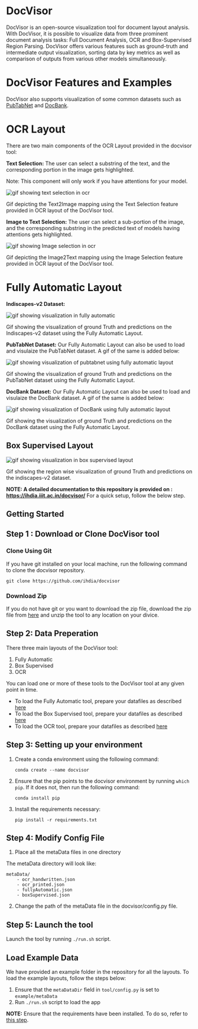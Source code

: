 # DocVisor 

DocVisor is an open-source visualization tool for document layout analysis. With DocVisor, it is possible to visualize data from three prominent document analysis tasks: Full Document Analysis, OCR and Box-Supervised Region Parsing. DocVisor offers various features such as ground-truth and intermediate output visualization, sorting data by key metrics as well as comparison of outputs from various other models simultaneously.

# DocVisor Features and Examples

DocVisor also supports visualization of some common datasets such as [PubTabNet](https://github.com/ibm-aur-nlp/PubTabNet) and [DocBank](https://github.com/doc-analysis/DocBank).

# OCR Layout

There are two main components of the OCR Layout provided in the docvisor tool:

**Text Selection:** The user can select a substring of the text, and the corresponding portion in the image gets highlighted.

Note: This component will only work if you have attentions for your model.


![gif showing text selection in ocr](gifs/textSelectionExample.gif)


Gif depicting the Text2Image mapping using the Text Selection feature provided in OCR layout of the DocVisor tool.


**Image to Text Selection:** The user can select a sub-portion of the image, and the corresponding substring in the predicted text of models having attentions gets highlighted.

![gif showing Image selection in ocr](gifs/ImageSelectionExample.gif)

Gif depicting the Image2Text mapping using the Image Selection feature provided in OCR layout of the DocVisor tool.


# Fully Automatic Layout

**Indiscapes-v2 Dataset:**

![gif showing visualization in fully automatic](gifs/fully-automatic-layout.gif)

Gif showing the visualization of ground Truth and predictions on the Indiscapes-v2 dataset using the Fully Automatic Layout.

**PubTabNet Dataset:**
Our Fully Automatic Layout can also be used to load and visulaize the PubTabNet dataset. A gif of the same is added below:

![gif showing visualization of pubtabnet using fully automatic layout](gifs/fa_pubtabnet.gif)

Gif showing the visualization of ground Truth and predictions on the PubTabNet dataset using the Fully Automatic Layout.


**DocBank Dataset:**
Our Fully Automatic Layout can also be used to load and visulaize the DocBank dataset. A gif of the same is added below:

![gif showing visualization of DocBank using fully automatic layout](gifs/fa_docbank.gif)

Gif showing the visualization of ground Truth and predictions on the DocBank dataset using the Fully Automatic Layout.

## Box Supervised Layout

![gif showing visualization in box supervised layout](gifs/box-layout.gif)

Gif showing the region wise visualization of ground Truth and predictions on the indiscapes-v2 dataset.


**NOTE: A detailed documentation to this repository is provided on : https://ihdia.iiit.ac.in/docvisor/** For a quick setup, follow the below step.

## Getting Started


## Step 1 : Download or Clone DocVisor tool

### Clone Using Git

If you have git installed on your local machine, run the following command to clone the docvisor repository.

```
git clone https://github.com/ihdia/docvisor
```

### Download Zip

If you do not have git or you want to download the zip file, download the zip file from [here](https://github.com/ihdia/docvisor/archive/refs/heads/main.zip) and unzip the tool to any location on your divice.

## Step 2: Data Preperation

There three main layouts of the DocVisor tool:

1. Fully Automatic
2. Box Supervised
3. OCR

You can load one or more of these tools to the DocVisor tool at any given point in time.

- To load the Fully Automatic tool, prepare your datafiles as described [here](https://ihdia.iiit.ac.in/docvisor/fa_setup.html)
- To load the Box Supervised tool, prepare your datafiles as described [here](https://ihdia.iiit.ac.in/docvisor/box_setup.html)
- To load the OCR tool, prepare your datafiles as described [here](https://ihdia.iiit.ac.in/docvisor/ocr_layout.html) 


## Step 3: Setting up your environment

1. Create a conda environment using the following command:

    ```
    conda create --name docvisor
    ```
2. Ensure that the pip points to the docvisor environment by running `which pip`. If it does not, then run the following command:

    ```
    conda install pip
    ```
3. Install the requirements necessary:

   ```
   pip install -r requirements.txt
   ```


## Step 4: Modify Config File

1. Place all the metaData files in one directory

The metaData directory will look like:

    metaData/
        - ocr_handwritten.json
        - ocr_printed.json
        - fullyAutomatic.json
        - boxSupervised.json


2. Change the path of the metaData file in the docvisor/config.py file.


## Step 5: Launch the tool

Launch the tool by running `./run.sh` script. 

## Load Example Data
 
 We have provided an example folder in the repository for all the layouts. To load the example layouts, follow the steps below:

1. Ensure that the `metaDataDir` field in `tool/config.py` is set to `example/metaData`
2. Run `./run.sh` script to load the app

**NOTE:** Ensure that the requirements have been installed. To do so, refer to [this step](#step-3-setting-up-your-environment).





